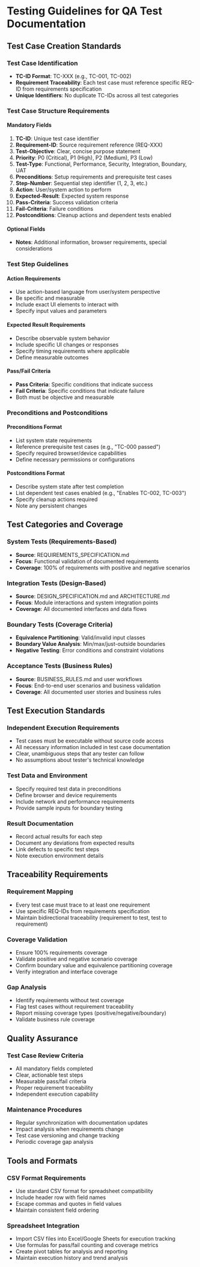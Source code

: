 # Testing Guidelines for QA Test Documentation

## Test Case Creation Standards

### Test Case Identification

- **TC-ID Format**: TC-XXX (e.g., TC-001, TC-002)
- **Requirement Traceability**: Each test case must reference specific REQ-ID from requirements specification
- **Unique Identifiers**: No duplicate TC-IDs across all test categories

### Test Case Structure Requirements

#### Mandatory Fields

1. **TC-ID**: Unique test case identifier
2. **Requirement-ID**: Source requirement reference (REQ-XXX)
3. **Test-Objective**: Clear, concise purpose statement
4. **Priority**: P0 (Critical), P1 (High), P2 (Medium), P3 (Low)
5. **Test-Type**: Functional, Performance, Security, Integration, Boundary, UAT
6. **Preconditions**: Setup requirements and prerequisite test cases
7. **Step-Number**: Sequential step identifier (1, 2, 3, etc.)
8. **Action**: User/system action to perform
9. **Expected-Result**: Expected system response
10. **Pass-Criteria**: Success validation criteria
11. **Fail-Criteria**: Failure conditions
12. **Postconditions**: Cleanup actions and dependent tests enabled

#### Optional Fields

- **Notes**: Additional information, browser requirements, special considerations

### Test Step Guidelines

#### Action Requirements

- Use action-based language from user/system perspective
- Be specific and measurable
- Include exact UI elements to interact with
- Specify input values and parameters

#### Expected Result Requirements

- Describe observable system behavior
- Include specific UI changes or responses
- Specify timing requirements where applicable
- Define measurable outcomes

#### Pass/Fail Criteria

- **Pass Criteria**: Specific conditions that indicate success
- **Fail Criteria**: Specific conditions that indicate failure
- Both must be objective and measurable

### Preconditions and Postconditions

#### Preconditions Format

- List system state requirements
- Reference prerequisite test cases (e.g., "TC-000 passed")
- Specify required browser/device capabilities
- Define necessary permissions or configurations

#### Postconditions Format

- Describe system state after test completion
- List dependent test cases enabled (e.g., "Enables TC-002, TC-003")
- Specify cleanup actions required
- Note any persistent changes

## Test Categories and Coverage

### System Tests (Requirements-Based)

- **Source**: REQUIREMENTS_SPECIFICATION.md
- **Focus**: Functional validation of documented requirements
- **Coverage**: 100% of requirements with positive and negative scenarios

### Integration Tests (Design-Based)

- **Source**: DESIGN_SPECIFICATION.md and ARCHITECTURE.md
- **Focus**: Module interactions and system integration points
- **Coverage**: All documented interfaces and data flows

### Boundary Tests (Coverage Criteria)

- **Equivalence Partitioning**: Valid/invalid input classes
- **Boundary Value Analysis**: Min/max/just-outside boundaries
- **Negative Testing**: Error conditions and constraint violations

### Acceptance Tests (Business Rules)

- **Source**: BUSINESS_RULES.md and user workflows
- **Focus**: End-to-end user scenarios and business validation
- **Coverage**: All documented user stories and business rules

## Test Execution Standards

### Independent Execution Requirements

- Test cases must be executable without source code access
- All necessary information included in test case documentation
- Clear, unambiguous steps that any tester can follow
- No assumptions about tester's technical knowledge

### Test Data and Environment

- Specify required test data in preconditions
- Define browser and device requirements
- Include network and performance requirements
- Provide sample inputs for boundary testing

### Result Documentation

- Record actual results for each step
- Document any deviations from expected results
- Link defects to specific test steps
- Note execution environment details

## Traceability Requirements

### Requirement Mapping

- Every test case must trace to at least one requirement
- Use specific REQ-IDs from requirements specification
- Maintain bidirectional traceability (requirement to test, test to requirement)

### Coverage Validation

- Ensure 100% requirements coverage
- Validate positive and negative scenario coverage
- Confirm boundary value and equivalence partitioning coverage
- Verify integration and interface coverage

### Gap Analysis

- Identify requirements without test coverage
- Flag test cases without requirement traceability
- Report missing coverage types (positive/negative/boundary)
- Validate business rule coverage

## Quality Assurance

### Test Case Review Criteria

- All mandatory fields completed
- Clear, actionable test steps
- Measurable pass/fail criteria
- Proper requirement traceability
- Independent execution capability

### Maintenance Procedures

- Regular synchronization with documentation updates
- Impact analysis when requirements change
- Test case versioning and change tracking
- Periodic coverage gap analysis

## Tools and Formats

### CSV Format Requirements

- Use standard CSV format for spreadsheet compatibility
- Include header row with field names
- Escape commas and quotes in field values
- Maintain consistent field ordering

### Spreadsheet Integration

- Import CSV files into Excel/Google Sheets for execution tracking
- Use formulas for pass/fail counting and coverage metrics
- Create pivot tables for analysis and reporting
- Maintain execution history and trend analysis
